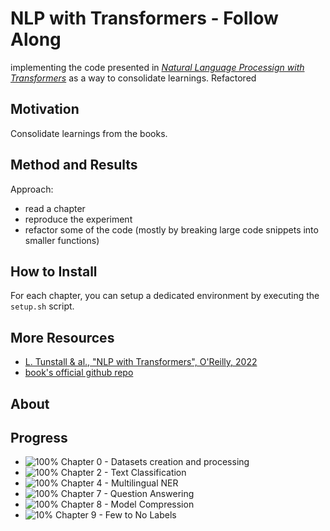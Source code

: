 # NLP with Transformers - Follow Along
implementing the code presented in [*Natural Language Processign with Transformers*](https://learning.oreilly.com/library/view/natural-language-processing/9781098103231/) as a way to consolidate learnings.
Refactored
## Motivation
Consolidate learnings from the books.
## Method and Results
Approach:
* read a chapter
* reproduce the experiment
* refactor some of the code (mostly by breaking large code snippets into smaller functions)

## How to Install
For each chapter, you can setup a dedicated environment by executing the `setup.sh` script.

## More Resources
* [L. Tunstall & al., "NLP with Transformers", O'Reilly, 2022](https://learning.oreilly.com/library/view/natural-language-processing/9781098103231/)
* [book's official github repo](https://github.com/nlp-with-transformers)
## About

## Progress
- ![100%](https://progress-bar.dev/100) Chapter 0 - Datasets creation and processing
- ![100%](https://progress-bar.dev/100) Chapter 2 - Text Classification
- ![100%](https://progress-bar.dev/70) Chapter 4 - Multilingual NER
- ![100%](https://progress-bar.dev/100) Chapter 7 - Question Answering
- ![100%](https://progress-bar.dev/70) Chapter 8 - Model Compression
- ![10%](https://progress-bar.dev/10) Chapter 9 - Few to No Labels